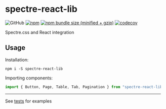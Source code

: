 # spectre-react-lib 
![GitHub](https://img.shields.io/github/license/mashape/apistatus.svg?style=for-the-badge)
[![npm](https://img.shields.io/npm/v/spectre-react-lib.svg?style=for-the-badge)](https://www.npmjs.com/package/spectre-react-lib)
[![npm bundle size (minified + gzip)](https://img.shields.io/bundlephobia/minzip/spectre-react-lib.svg?style=for-the-badge)](https://bundlephobia.com/result?p=spectre-react-lib)
[![codecov](https://img.shields.io/codecov/c/github/FIL1994/spectre-react-lib.svg?style=for-the-badge)](https://codecov.io/gh/FIL1994/spectre-react-lib)

Spectre.css and React integration

## Usage
Installation:
```
npm i -S spectre-react-lib
```

Importing components:
```javascript
import { Button, Page, Table, Tab, Pagination } from "spectre-react-lib"
```
---
See [tests](https://github.com/FIL1994/spectre-react-lib/tree/master/tests/spec) for examples
